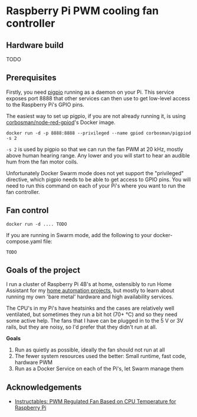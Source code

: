 # Raspberry Pi PWM cooling fan controller

## Hardware build
TODO

## Prerequisites
Firstly, you need [pigpio](http://abyz.me.uk/rpi/pigpio/index.html) running as a daemon on your Pi. This service exposes port 8888 that other services can then use to get low-level access to the Raspberry Pi's GPIO pins.

The easiest way to set up pigpio, if you are not already running it, is using [corbosman/node-red-gpiod](https://github.com/corbosman/node-red-gpiod)'s Docker image.

```
docker run -d -p 8888:8888 --privileged --name gpiod corbosman/pigpiod -s 2
```

`-s 2` is used by pigpio so that we can run the fan PWM at 20 kHz, mostly above human hearing range. Any lower and you will start to hear an audible hum from the fan motor coils.

Unfortunately Docker Swarm mode does not yet support the "privileged" directive, which pigpio needs to be able to get access to GPIO pins. You will need to run this command on each of your Pi's where you want to run the fan controller.

## Fan control

```
docker run -d .... TODO
```

If you are running in Swarm mode, add the following to your docker-compose.yaml file:

```
TODO
```

## Goals of the project
I run a cluster of Raspberry Pi 4B's at home, ostensibly to run Home Assistant for my [home automation projects](TODO), but mostly to learn about running my own 'bare metal' hardware and high availability services.

The CPU's in my Pi's have heatsinks and the cases are relatively well ventilated, but sometimes they run a bit hot (70+ °C) and so they need some active help. The fans that I have can be plugged in to the 5 V or 3V rails, but they are noisy, so I'd prefer that they didn't run at all.

**Goals**
1. Run as quietly as possible, ideally the fan should not run at all
2. The fewer system resources used the better: Small runtime, fast code, hardware PWM
3. Run as a Docker Service on each of the Pi's, let Swarm manage them

## Acknowledgements
- [Instructables: PWM Regulated Fan Based on CPU Temperature for Raspberry Pi](https://www.instructables.com/id/PWM-Regulated-Fan-Based-on-CPU-Temperature-for-Ras/)
